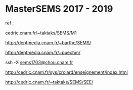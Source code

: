 # MasterSEMS 2017 - 2019

ref : 

cedric.cnam.fr/~taktaks/SEMS/M1

http://deptmedia.cnam.fr/~barthe/SEMS/

http://deptmedia.cnam.fr/~puechm/

ssh -X sems1703@chou.cnam.fr

http://cedric.cnam.fr/sys/crolard/enseignement/index.html

http://cedric.cnam.fr/~taktaks/SEMS/SEE/
